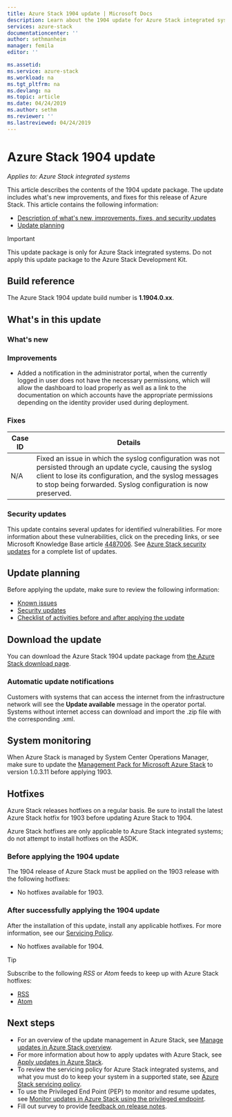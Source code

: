 ```yaml
---
title: Azure Stack 1904 update | Microsoft Docs
description: Learn about the 1904 update for Azure Stack integrated systems, including what's new, known issues, and where to download the update.
services: azure-stack
documentationcenter: ''
author: sethmanheim
manager: femila
editor: ''

ms.assetid:  
ms.service: azure-stack
ms.workload: na
ms.tgt_pltfrm: na
ms.devlang: na
ms.topic: article
ms.date: 04/24/2019
ms.author: sethm
ms.reviewer: ''
ms.lastreviewed: 04/24/2019
---
```


# Azure Stack 1904 update

*Applies to: Azure Stack integrated systems*

This article describes the contents of the 1904 update package. The update includes what's new improvements, and fixes for this release of Azure Stack. This article contains the following information:

- [Description of what's new, improvements, fixes, and security updates](azure-stack-release-notes-1904.md#whats-in-this-update)
- [Update planning](azure-stack-release-notes-1904.md#update-planning)

> [!IMPORTANT]  
> This update package is only for Azure Stack integrated systems. Do not apply this update package to the Azure Stack Development Kit.

## Build reference

The Azure Stack 1904 update build number is **1.1904.0.xx**.

## What's in this update

<!-- The current theme (if any) of this release. -->

### What's new

<!-- What's new, also net new experiences and features. -->

### Improvements

<!-- Changes and product improvements with tangible customer-facing value. -->

- Added a notification in the administrator portal, when the currently logged in user does not have the necessary permissions, which will allow the dashboard to load properly as well as a link to the documentation on which accounts have the appropriate permissions depending on the identity provider used during deployment.

### Fixes

<!-- Product fixes that came up from customer deployments worth highlighting, especially if there is an SR/ICM associated to it. -->

| Case ID                  | Details                                                                          |
|-----------------------|----------------------------------------------------------------------------------|
| N/A                   | Fixed an issue in which the syslog configuration was not persisted through an update cycle, causing the syslog client to lose its configuration, and the syslog messages to stop being forwarded. Syslog configuration is now preserved.                                                        |

### Security updates

This update contains several updates for identified vulnerabilities. For more information about these vulnerabilities, click on the preceding links, or see Microsoft Knowledge Base article [4487006](https://support.microsoft.com/en-us/help/4487006). See [Azure Stack security updates](azure-stack-release-notes-security-updates-1904.md) for a complete list of updates.

## Update planning

Before applying the update, make sure to review the following information:

- [Known issues](azure-stack-release-notes-known-issues-1904.md)
- [Security updates](azure-stack-release-notes-security-updates-1904.md)
- [Checklist of activities before and after applying the update](azure-stack-release-notes-checklist.md)

## Download the update

You can download the Azure Stack 1904 update package from [the Azure Stack download page](https://aka.ms/azurestackupdatedownload).

### Automatic update notifications

Customers with systems that can access the internet from the infrastructure network will see the **Update available** message in the operator portal. Systems without internet access can download and import the .zip file with the corresponding .xml.

## System monitoring

When Azure Stack is managed by System Center Operations Manager, make sure to update the [Management Pack for Microsoft Azure Stack](https://www.microsoft.com/download/details.aspx?id=55184) to version 1.0.3.11 before applying 1903.

## Hotfixes

Azure Stack releases hotfixes on a regular basis. Be sure to install the latest Azure Stack hotfix for 1903 before updating Azure Stack to 1904.

Azure Stack hotfixes are only applicable to Azure Stack integrated systems; do not attempt to install hotfixes on the ASDK.

### Before applying the 1904 update

The 1904 release of Azure Stack must be applied on the 1903 release with the following hotfixes:

<!-- One of these. Either no updates at all, nothing is required, or the LATEST hotfix that is required-->
- No hotfixes available for 1903.

### After successfully applying the 1904 update

After the installation of this update, install any applicable hotfixes. For more information, see our [Servicing Policy](azure-stack-servicing-policy.md).

<!-- One of these. Either no updates at all, nothing is required, or the LATEST hotfix that is required-->
- No hotfixes available for 1904.

> [!TIP]  
> Subscribe to the following *RSS* or *Atom* feeds to keep up with Azure Stack hotfixes:
>
> - [RSS](https://support.microsoft.com/app/content/api/content/feeds/sap/en-us/32d322a8-acae-202d-e9a9-7371dccf381b/rss)
> - [Atom](https://support.microsoft.com/app/content/api/content/feeds/sap/en-us/32d322a8-acae-202d-e9a9-7371dccf381b/atom)

## Next steps

- For an overview of the update management in Azure Stack, see [Manage updates in Azure Stack overview](azure-stack-updates.md).  
- For more information about how to apply updates with Azure Stack, see [Apply updates in Azure Stack](azure-stack-apply-updates.md).
- To review the servicing policy for Azure Stack integrated systems, and what you must do to keep your system in a supported state, see [Azure Stack servicing policy](azure-stack-servicing-policy.md).  
- To use the Privileged End Point (PEP) to monitor and resume updates, see [Monitor updates in Azure Stack using the privileged endpoint](azure-stack-monitor-update.md).  
- Fill out survey to provide [feedback on release notes](https://forms.microsoft.com).
